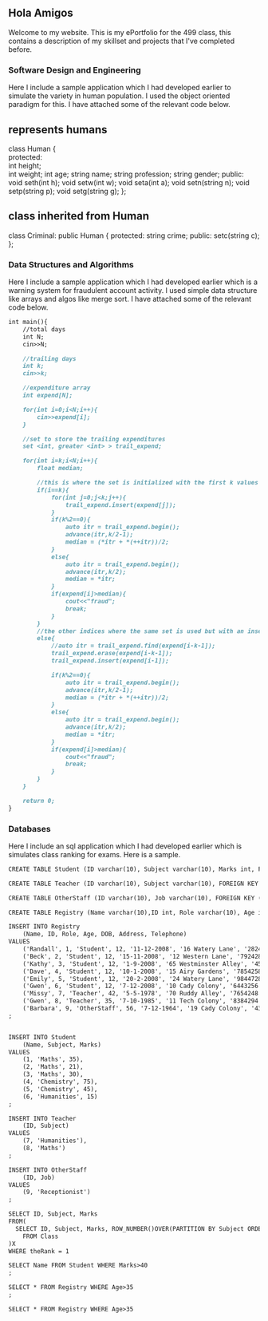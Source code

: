 ## Hola Amigos

Welcome to my website. This is my ePortfolio for the 499 class, this contains a description of my skillset and projects that I've completed before.

### Software Design and Engineering

Here I include a sample application which I had developed earlier to simulate the variety in human population. I used the object oriented paradigm for this. I have attached some of the relevant code below.

## represents humans
class Human {    
  protected:      
    int height;    
    int weight; 
    int age;
    string name; 
    string profession;
    string gender;
   public:
   	void seth(int h);
   	void setw(int w);
   	void seta(int a);
   	void setn(string n);
   	void setp(string p);
	void setg(string g);
};

## class inherited from Human
class Criminal: public Human {
  protected:
    string crime;
 public:
    setc(string c);
};




### Data Structures and Algorithms

Here I include a sample application which I had developed earlier which is a warning system for fraudulent account activity. I used simple data structure like arrays and algos like merge sort. I have attached some of the relevant code below.

```markdown
int main(){
	//total days
	int N;
	cin>>N;

	//trailing days
	int k;
	cin>>k;

	//expenditure array
	int expend[N];

	for(int i=0;i<N;i++){
		cin>>expend[i];
	}

	//set to store the trailing expenditures
	set <int, greater <int> > trail_expend; 

	for(int i=k;i<N;i++){
		float median;

		//this is where the set is initialized with the first k values
		if(i==k){
			for(int j=0;j<k;j++){
				trail_expend.insert(expend[j]);
			}
			if(k%2==0){
				auto itr = trail_expend.begin();
				advance(itr,k/2-1);
				median = (*itr + *(++itr))/2;
			}
			else{
				auto itr = trail_expend.begin();
				advance(itr,k/2);
				median = *itr;
			}
			if(expend[i]>median){
				cout<<"fraud";
				break;
			}
		}
		//the other indices where the same set is used but with an insertion and deletion
		else{
			//auto itr = trail_expend.find(expend[i-k-1]);
			trail_expend.erase(expend[i-k-1]);
			trail_expend.insert(expend[i-1]);

			if(k%2==0){
				auto itr = trail_expend.begin();
				advance(itr,k/2-1);
				median = (*itr + *(++itr))/2;
			}
			else{
				auto itr = trail_expend.begin();
				advance(itr,k/2);
				median = *itr;
			}
			if(expend[i]>median){
				cout<<"fraud";
				break;
			}
		}
	}

	return 0;
}


```
### Databases

Here I include an sql application which I had developed earlier which is simulates class ranking for exams. Here is a sample.

```markdown
CREATE TABLE Student (ID varchar(10), Subject varchar(10), Marks int, FOREIGN KEY (ID) REFERENCES Registry(ID)) ;

CREATE TABLE Teacher (ID varchar(10), Subject varchar(10), FOREIGN KEY (ID) REFERENCES Registry(ID)) ;

CREATE TABLE OtherStaff (ID varchar(10), Job varchar(10), FOREIGN KEY (ID) REFERENCES Registry(ID)) ;

CREATE TABLE Registry (Name varchar(10),ID int, Role varchar(10), Age int, DOB datetime, Address varchar(20), Telephone varchar(10), PRIMARY KEY (ID));

INSERT INTO Registry
	(Name, ID, Role, Age, DOB, Address, Telephone)
VALUES
    ('Randall', 1, 'Student', 12, '11-12-2008', '16 Watery Lane', '2824258'),
    ('Beck', 2, 'Student', 12, '15-11-2008', '12 Western Lane', '7924288'),
    ('Kathy', 3, 'Student', 12, '1-9-2008', '65 Westminster Alley', '4527259'),
    ('Dave', 4, 'Student', 12, '10-1-2008', '15 Airy Gardens', '7854258'),
    ('Emily', 5, 'Student', 12, '20-2-2008', '24 Watery Lane', '9844728'),
    ('Gwen', 6, 'Student', 12, '7-12-2008', '10 Cady Colony', '6443256'),
    ('Missy', 7, 'Teacher', 42, '5-5-1978', '70 Ruddy Alley', '7654248'),
    ('Gwen', 8, 'Teacher', 35, '7-10-1985', '11 Tech Colony', '8384294'),
    ('Barbara', 9, 'OtherStaff', 56, '7-12-1964', '19 Cady Colony', '4327688')
;


INSERT INTO Student 
	(Name, Subject, Marks)
VALUES
    (1, 'Maths', 35),
    (2, 'Maths', 21),
    (3, 'Maths', 30),
    (4, 'Chemistry', 75),
    (5, 'Chemistry', 45),
    (6, 'Humanities', 15)
;

INSERT INTO Teacher
	(ID, Subject)
VALUES
    (7, 'Humanities'),
    (8, 'Maths')
;

INSERT INTO OtherStaff
	(ID, Job)
VALUES
    (9, 'Receptionist')
;

SELECT ID, Subject, Marks
FROM(
  SELECT ID, Subject, Marks, ROW_NUMBER()OVER(PARTITION BY Subject ORDER BY Marks DESC) theRank
    FROM Class
)X
WHERE theRank = 1

SELECT Name FROM Student WHERE Marks>40
;

SELECT * FROM Registry WHERE Age>35
;

SELECT * FROM Registry WHERE Age>35





